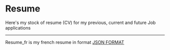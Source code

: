 # Resume
Here's my stock of resume (CV) for my previous, current and future Job applications

---

Resume_fr is my french resume in format [JSON FORMAT](https://jsonresume.org/)
